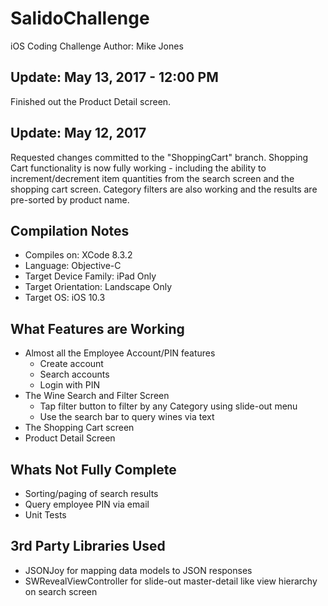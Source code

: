# SalidoChallenge
iOS Coding Challenge
Author: Mike Jones

## Update: May 13, 2017 - 12:00 PM
Finished out the Product Detail screen. 

## Update: May 12, 2017
Requested changes committed to the "ShoppingCart" branch.  Shopping Cart functionality is now fully working - including the ability to increment/decrement item quantities from the search screen and the shopping cart screen.  Category filters are also working and the results are pre-sorted by product name. 

## Compilation Notes
- Compiles on: XCode 8.3.2
- Language: Objective-C
- Target Device Family: iPad Only
- Target Orientation: Landscape Only
- Target OS: iOS 10.3

## What Features are Working
- Almost all the Employee Account/PIN features
    - Create account
    - Search accounts
    - Login with PIN
- The Wine Search and Filter Screen
    - Tap filter button to filter by any Category using slide-out menu
    - Use the search bar to query wines via text
- The Shopping Cart screen
- Product Detail Screen

## Whats Not Fully Complete
- Sorting/paging of search results
- Query employee PIN via email
- Unit Tests

## 3rd Party Libraries Used
- JSONJoy for mapping data models to JSON responses
- SWRevealViewController for slide-out master-detail like view hierarchy on search screen


